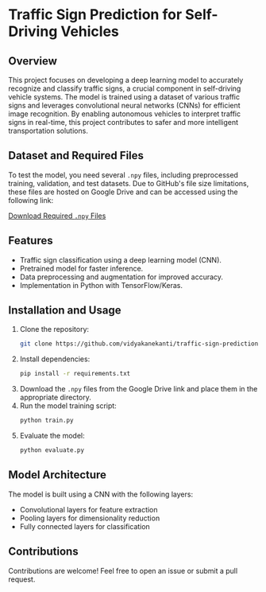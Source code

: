 # Traffic Sign Prediction for Self-Driving Vehicles

## Overview
This project focuses on developing a deep learning model to accurately recognize and classify traffic signs, a crucial component in self-driving vehicle systems. The model is trained using a dataset of various traffic signs and leverages convolutional neural networks (CNNs) for efficient image recognition. By enabling autonomous vehicles to interpret traffic signs in real-time, this project contributes to safer and more intelligent transportation solutions.

## Dataset and Required Files
To test the model, you need several `.npy` files, including preprocessed training, validation, and test datasets. Due to GitHub's file size limitations, these files are hosted on Google Drive and can be accessed using the following link:

[Download Required `.npy` Files](https://drive.google.com/drive/folders/1kksTQMUjEXJnq0e0i2LI8t3-lAPRSJPi?usp=drive_link)

## Features
- Traffic sign classification using a deep learning model (CNN).
- Pretrained model for faster inference.
- Data preprocessing and augmentation for improved accuracy.
- Implementation in Python with TensorFlow/Keras.

## Installation and Usage
1. Clone the repository:
   ```bash
   git clone https://github.com/vidyakanekanti/traffic-sign-prediction-for-self-driving-cars.git
   ```
2. Install dependencies:
   ```bash
   pip install -r requirements.txt
   ```
3. Download the `.npy` files from the Google Drive link and place them in the appropriate directory.
4. Run the model training script:
   ```bash
   python train.py
   ```
5. Evaluate the model:
   ```bash
   python evaluate.py
   ```

## Model Architecture
The model is built using a CNN with the following layers:
- Convolutional layers for feature extraction
- Pooling layers for dimensionality reduction
- Fully connected layers for classification

## Contributions
Contributions are welcome! Feel free to open an issue or submit a pull request.


